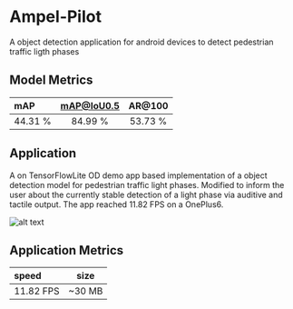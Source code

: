 # Ampel-Pilot
A object detection application for android devices to detect pedestrian traffic ligth phases

## Model Metrics

| mAP | mAP@IoU0.5 | AR@100 |
| :------------- |:-------------:| :-----:|
| 44.31 %     | 84.99 % | 53.73 % |

## Application
A on TensorFlowLite OD demo app based implementation of a object detection model for pedestrian traffic light phases. Modified to inform the user about the currently stable detection of a light phase via auditive and tactile output. The app reached 11.82 FPS on a OnePlus6.

![alt text](https://github.com/madiyasi/Ampel-Pilot/blob/master/Screenshot_OnePlus_live.png)

## Application Metrics 

| speed | size |
| :------------- |:-------------:|
| 11.82 FPS   | ~30 MB  |
